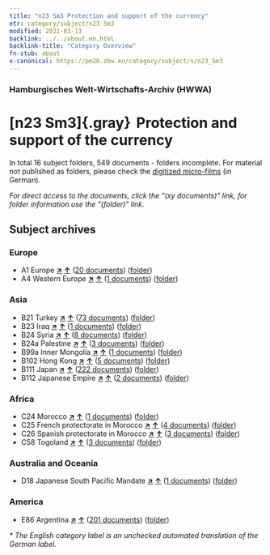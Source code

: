 ```yaml
---
title: "n23 Sm3 Protection and support of the currency"
etr: category/subject/n23 Sm3
modified: 2021-03-13
backlink: ../../about.en.html
backlink-title: "Category Overview"
fn-stub: about
x-canonical: https://pm20.zbw.eu/category/subject/s/n23_Sm3
---
```


### Hamburgisches Welt-Wirtschafts-Archiv (HWWA)
# [n23 Sm3]{.gray}&#8201; Protection and support of the currency&#160; 





In total 16 subject folders, 549 documents - folders incomplete.
For material not published as folders, please check the [digitized micro-films](/film/h1_sh.de.html) (in German).

_For direct access to the documents, click the "(xy documents)" link, for folder information use the "(folder)" link._

## Subject archives



### Europe

- A1 Europe [**&nearr;**](../../../geo/i/140892/about.en.html "Europe (all folders)") [**&uarr;**](../../../geo/about.en.html#A1 "Country category system") (<a href="https://pm20.zbw.eu/dfgview/sh/140892,161805" title="about: Europe : Protection and support of the currency" target="_blank">20 documents</a>) ([folder](../../../../folder/sh/1408xx/140892/1618xx/161805/about.en.html))
- A4 Western Europe [**&nearr;**](../../../geo/i/140897/about.en.html "Western Europe (all folders)") [**&uarr;**](../../../geo/about.en.html#A4 "Country category system") (<a href="https://pm20.zbw.eu/dfgview/sh/140897,161805" title="about: Western Europe : Protection and support of the currency" target="_blank">1 documents</a>) ([folder](../../../../folder/sh/1408xx/140897/1618xx/161805/about.en.html))

### Asia

- B21 Turkey [**&nearr;**](../../../geo/i/141111/about.en.html "Turkey (all folders)") [**&uarr;**](../../../geo/about.en.html#B21 "Country category system") (<a href="https://pm20.zbw.eu/dfgview/sh/141111,161805" title="about: Turkey : Protection and support of the currency" target="_blank">73 documents</a>) ([folder](../../../../folder/sh/1411xx/141111/1618xx/161805/about.en.html))
- B23 Iraq [**&nearr;**](../../../geo/i/141113/about.en.html "Iraq (all folders)") [**&uarr;**](../../../geo/about.en.html#B23 "Country category system") (<a href="https://pm20.zbw.eu/dfgview/sh/141113,161805" title="about: Iraq : Protection and support of the currency" target="_blank">1 documents</a>) ([folder](../../../../folder/sh/1411xx/141113/1618xx/161805/about.en.html))
- B24 Syria [**&nearr;**](../../../geo/i/141114/about.en.html "Syria (all folders)") [**&uarr;**](../../../geo/about.en.html#B24 "Country category system") (<a href="https://pm20.zbw.eu/dfgview/sh/141114,161805" title="about: Syria : Protection and support of the currency" target="_blank">8 documents</a>) ([folder](../../../../folder/sh/1411xx/141114/1618xx/161805/about.en.html))
- B24a Palestine [**&nearr;**](../../../geo/i/141115/about.en.html "Palestine (all folders)") [**&uarr;**](../../../geo/about.en.html#B24a "Country category system") (<a href="https://pm20.zbw.eu/dfgview/sh/141115,161805" title="about: Palestine : Protection and support of the currency" target="_blank">3 documents</a>) ([folder](../../../../folder/sh/1411xx/141115/1618xx/161805/about.en.html))
- B99a Inner Mongolia [**&nearr;**](../../../geo/i/141264/about.en.html "Inner Mongolia (all folders)") [**&uarr;**](../../../geo/about.en.html#B99a "Country category system") (<a href="https://pm20.zbw.eu/dfgview/sh/141264,161805" title="about: Inner Mongolia : Protection and support of the currency" target="_blank">1 documents</a>) ([folder](../../../../folder/sh/1412xx/141264/1618xx/161805/about.en.html))
- B102 Hong Kong [**&nearr;**](../../../geo/i/141268/about.en.html "Hong Kong (all folders)") [**&uarr;**](../../../geo/about.en.html#B102 "Country category system") (<a href="https://pm20.zbw.eu/dfgview/sh/141268,161805" title="about: Hong Kong : Protection and support of the currency" target="_blank">5 documents</a>) ([folder](../../../../folder/sh/1412xx/141268/1618xx/161805/about.en.html))
- B111 Japan [**&nearr;**](../../../geo/i/141272/about.en.html "Japan (all folders)") [**&uarr;**](../../../geo/about.en.html#B111 "Country category system") (<a href="https://pm20.zbw.eu/dfgview/sh/141272,161805" title="about: Japan : Protection and support of the currency" target="_blank">222 documents</a>) ([folder](../../../../folder/sh/1412xx/141272/1618xx/161805/about.en.html))
- B112 Japanese Empire [**&nearr;**](../../../geo/i/141273/about.en.html "Japanese Empire (all folders)") [**&uarr;**](../../../geo/about.en.html#B112 "Country category system") (<a href="https://pm20.zbw.eu/dfgview/sh/141273,161805" title="about: Japanese Empire : Protection and support of the currency" target="_blank">2 documents</a>) ([folder](../../../../folder/sh/1412xx/141273/1618xx/161805/about.en.html))

### Africa

- C24 Morocco [**&nearr;**](../../../geo/i/141356/about.en.html "Morocco (all folders)") [**&uarr;**](../../../geo/about.en.html#C24 "Country category system") (<a href="https://pm20.zbw.eu/dfgview/sh/141356,161805" title="about: Morocco : Protection and support of the currency" target="_blank">1 documents</a>) ([folder](../../../../folder/sh/1413xx/141356/1618xx/161805/about.en.html))
- C25 French protectorate in Morocco [**&nearr;**](../../../geo/i/141358/about.en.html "French protectorate in Morocco (all folders)") [**&uarr;**](../../../geo/about.en.html#C25 "Country category system") (<a href="https://pm20.zbw.eu/dfgview/sh/141358,161805" title="about: French protectorate in Morocco : Protection and support of the currency" target="_blank">4 documents</a>) ([folder](../../../../folder/sh/1413xx/141358/1618xx/161805/about.en.html))
- C26 Spanish protectorate in Morocco [**&nearr;**](../../../geo/i/141359/about.en.html "Spanish protectorate in Morocco (all folders)") [**&uarr;**](../../../geo/about.en.html#C26 "Country category system") (<a href="https://pm20.zbw.eu/dfgview/sh/141359,161805" title="about: Spanish protectorate in Morocco : Protection and support of the currency" target="_blank">3 documents</a>) ([folder](../../../../folder/sh/1413xx/141359/1618xx/161805/about.en.html))
- C58 Togoland [**&nearr;**](../../../geo/i/141408/about.en.html "Togoland (all folders)") [**&uarr;**](../../../geo/about.en.html#C58 "Country category system") (<a href="https://pm20.zbw.eu/dfgview/sh/141408,161805" title="about: Togoland : Protection and support of the currency" target="_blank">3 documents</a>) ([folder](../../../../folder/sh/1414xx/141408/1618xx/161805/about.en.html))

### Australia and Oceania

- D18 Japanese South Pacific Mandate [**&nearr;**](../../../geo/i/141618/about.en.html "Japanese South Pacific Mandate (all folders)") [**&uarr;**](../../../geo/about.en.html#D18 "Country category system") (<a href="https://pm20.zbw.eu/dfgview/sh/141618,161805" title="about: Japanese South Pacific Mandate : Protection and support of the currency" target="_blank">1 documents</a>) ([folder](../../../../folder/sh/1416xx/141618/1618xx/161805/about.en.html))

### America

- E86 Argentina [**&nearr;**](../../../geo/i/141692/about.en.html "Argentina (all folders)") [**&uarr;**](../../../geo/about.en.html#E86 "Country category system") (<a href="https://pm20.zbw.eu/dfgview/sh/141692,161805" title="about: Argentina : Protection and support of the currency" target="_blank">201 documents</a>) ([folder](../../../../folder/sh/1416xx/141692/1618xx/161805/about.en.html))


_* The English category label is an unchecked automated translation of the German label._

